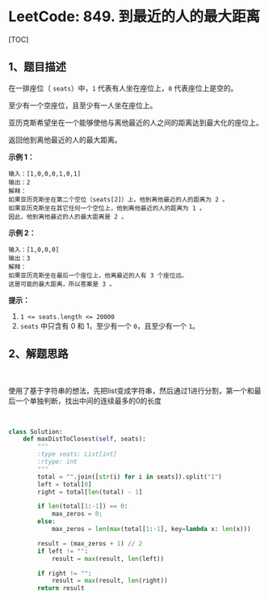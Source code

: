 # LeetCode: 849. 到最近的人的最大距离

[TOC]



## 1、题目描述





在一排座位（ `seats`）中，`1` 代表有人坐在座位上，`0` 代表座位上是空的。

至少有一个空座位，且至少有一人坐在座位上。

亚历克斯希望坐在一个能够使他与离他最近的人之间的距离达到最大化的座位上。

返回他到离他最近的人的最大距离。

**示例 1：**

```
输入：[1,0,0,0,1,0,1]
输出：2
解释：
如果亚历克斯坐在第二个空位（seats[2]）上，他到离他最近的人的距离为 2 。
如果亚历克斯坐在其它任何一个空位上，他到离他最近的人的距离为 1 。
因此，他到离他最近的人的最大距离是 2 。 
```

**示例 2：**

```
输入：[1,0,0,0]
输出：3
解释： 
如果亚历克斯坐在最后一个座位上，他离最近的人有 3 个座位远。
这是可能的最大距离，所以答案是 3 。
```

**提示：**

1. `1 <= seats.length <= 20000`
2. `seats` 中只含有 0 和 1，至少有一个 `0`，且至少有一个 `1`。



## 2、解题思路

​	

​	使用了基于字符串的想法，先把list变成字符串，然后通过1进行分割，第一个和最后一个单独判断，找出中间的连续最多的0的长度

​	

```python
class Solution:
    def maxDistToClosest(self, seats):
        """
        :type seats: List[int]
        :rtype: int
        """
        total = "".join([str(i) for i in seats]).split("1")
        left = total[0]
        right = total[len(total) - 1]

        if len(total[1:-1]) == 0:
            max_zeros = 0;
        else:
            max_zeros = len(max(total[1:-1], key=lambda x: len(x)))

        result = (max_zeros + 1) // 2
        if left != "":
            result = max(result, len(left))

        if right != "":
            result = max(result, len(right))
        return result
```

